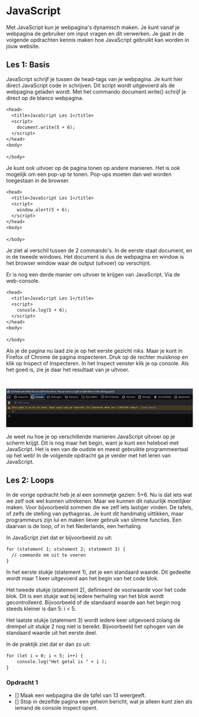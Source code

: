 # JavaScript

Met JavaScript kun je webpagina's dynamisch maken. Je kunt vanaf je webpagina de gebruiker om input vragen en dit verwerken. Je gaat in de volgende opdrachten kennis maken hoe JavaScript gebruikt kan worden in jouw website.

## Les 1: Basis

JavaScript schrijf je tussen de head-tags van je webpagina. Je kunt hier direct JavaScript code in schrijven. Dit script wordt uitgevoerd als de webpagina geladen wordt. Met het commando document.write() schrijf je direct op de blanco webpagina.

```
<head>
  <title>JavaScript Les 1</title>
  <script>
    document.write(5 + 6);
  </script>
</head>
<body>
  
</body>
```

Je kunt ook uitvoer op de pagina tonen op andere manieren. Het is ook mogelijk om een pop-up te tonen. Pop-ups moeten dan wel worden toegestaan in de browser.

```
<head>
  <title>JavaScript Les 1</title>
  <script>
    window.alert(5 + 6);
  </script>
</head>
<body>
  
</body>
```

Je ziet al verschil tussen de 2 commando's. In de eerste staat document, en in de tweede windows. Het document is dus de webpagina en window is het browser window waar de output (uitvoer) op verschijnt. 

Er is nog een derde manier om uitvoer te krijgen van JavaScript. Via de web-console.

```
<head>
  <title>JavaScript Les 1</title>
  <script>
    console.log(5 + 6);
  </script>
</head>
<body>
  
</body>
```

Als je de pagina nu laad zie je op het eerste gezicht niks. Maar je kunt in Firefox of Chrome de pagina inspecteren. Druk op de rechter muisknop en klik op Inspect of Inspecteren. In het Inspect venster klik je op console. Als het goed is, zie je daar het resultaat van je uitvoer.

![Console Inspector](images/Inspector.png)

Je weet nu hoe je op verschillende manieren JavaScript uitvoer op je scherm krijgt. Dit is nog maar het begin, want je kunt een heleboel met JavaScript. Het is een van de oudste en meest gebruikte programmeertaal op het web! In de volgende opdracht ga je verder met het leren van JavaScript.

## Les 2: Loops

In de vorige opdracht heb je al een sommetje gezien: 5+6. Nu is dat iets wat we zelf ook wel kunnen uitrekenen. Maar we kunnen dit natuurlijk moeilijker maken. Voor bijvoorbeeld sommen die we zelf iets lastiger vinden. De tafels, of zelfs de stelling van pythagoras. Je kunt dit handmatig uittikken, maar programmeurs zijn lui en maken liever gebruik van slimme functies. Een daarvan is de loop, of in het Nederlands, een herhaling. 

In JavaScript ziet dat er bijvoorbeeld zo uit:

```
for (statement 1; statement 2; statement 3) {
  // commando om uit te voeren
}
```

In het eerste stukje (statement 1), zet je een standaard waarde. Dit gedeelte wordt maar 1 keer uitgevoerd aan het begin van het code blok. 

Het tweede stukje (statement 2), definieerd de voorwaarde voor het code blok. Dit is een stukje wat bij iedere herhaling van het blok wordt gecontrolleerd. Bijvoorbeeld of de standaard waarde aan het begin nog steeds kleiner is dan 5: i < 5.

Het laatste stukje (statement 3) wordt iedere keer uitgevoerd zolang de drempel uit stukje 2 nog niet is bereikt. Bijvoorbeeld het ophogen van de standaard waarde uit het eerste deel.

In de praktijk ziet dat er dan zo uit:

```
for (let i = 0; i < 5; i++) {
    console.log("Het getal is " + i );
}
```

### Opdracht 1

- [] Maak een webpagina die de tafel van 13 weergeeft. 
- [] Stop in dezelfde pagina een geheim bericht, wat je alleen kunt zien als iemand de console inspect opent.

